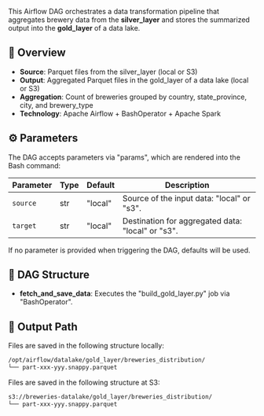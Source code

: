 This Airflow DAG orchestrates a data transformation pipeline that aggregates brewery data from the
**silver_layer** and stores the summarized output into the **gold_layer** of a data lake.

## 📌 Overview

- **Source**: Parquet files from the silver_layer (local or S3)
- **Output**: Aggregated Parquet files in the gold_layer of a data lake (local or S3)
- **Aggregation**: Count of breweries grouped by country, state_province, city, and brewery_type
- **Technology**: Apache Airflow + BashOperator + Apache Spark

## ⚙️ Parameters

The DAG accepts parameters via "params", which are rendered into the Bash command:

| Parameter | Type | Default | Description                                         |
|-----------|------|---------|-----------------------------------------------------|
| `source`  | str  | "local" | Source of the input data: "local" or "s3".          |
| `target`  | str  | "local" | Destination for aggregated data: "local" or "s3".   |

If no parameter is provided when triggering the DAG, defaults will be used.

## 🧱 DAG Structure

- **fetch_and_save_data**: Executes the "build_gold_layer.py" job via "BashOperator".

## 📁 Output Path

Files are saved in the following structure locally:
```bash
/opt/airflow/datalake/gold_layer/breweries_distribution/
└── part-xxx-yyy.snappy.parquet
```

Files are saved in the following structure at S3:
```bash
s3://breweries-datalake/gold_layer/breweries_distribution/
└── part-xxx-yyy.snappy.parquet
```
